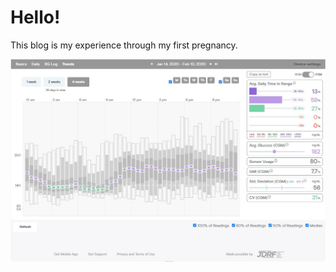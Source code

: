 # Hello!

This blog is my experience through my first pregnancy.  

![](/images/tidepool_january_2019.jpg "Januray Glucose Data")
